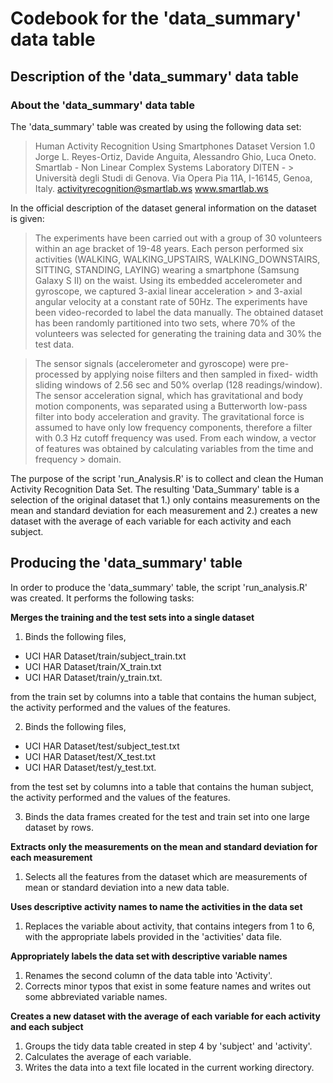 # Codebook for the 'data_summary' data table

## Description of the 'data_summary' data table

### About the 'data_summary' data table

The 'data_summary' table was created by using the following data set:

> Human Activity Recognition Using Smartphones Dataset Version 1.0
> Jorge L. Reyes-Ortiz, Davide Anguita, Alessandro Ghio, Luca Oneto. Smartlab - Non Linear Complex Systems Laboratory DITEN - > Università degli Studi di Genova. Via Opera Pia 11A, I-16145, Genoa, Italy. activityrecognition@smartlab.ws www.smartlab.ws

In the official description of the dataset general information on the dataset is given:

> The experiments have been carried out with a group of 30 volunteers within an age bracket of 19-48 years. Each person 
> performed six activities (WALKING, WALKING_UPSTAIRS, WALKING_DOWNSTAIRS, SITTING, STANDING, LAYING) wearing a smartphone 
> (Samsung Galaxy S II) on the waist. Using its embedded accelerometer and gyroscope, we captured 3-axial linear acceleration > and 3-axial angular velocity at a constant rate of 50Hz. The experiments have been video-recorded to label the data
> manually. The obtained dataset has been randomly partitioned into two sets, where 70% of the volunteers was selected for 
> generating the training data and 30% the test data. 

> The sensor signals (accelerometer and gyroscope) were pre-processed by applying noise filters and then sampled in fixed-
> width sliding windows of 2.56 sec and 50% overlap (128 readings/window). The sensor acceleration signal, which has 
> gravitational and body motion components, was separated using a Butterworth low-pass filter into body acceleration and 
> gravity. The gravitational force is assumed to have only low frequency components, therefore a filter with 0.3 Hz cutoff 
> frequency was used. From each window, a vector of features was obtained by calculating variables from the time and frequency > domain.

The purpose of the script 'run_Analysis.R' is to collect and clean the Human Activity Recognition Data Set. The resulting 'Data_Summary' table is a selection of the original dataset that 1.) only contains measurements on the mean and standard deviation for each measurement and 2.) creates a new dataset with the average of each variable for each activity and each subject.

## Producing the 'data_summary' table

In order to produce the 'data_summary' table, the script 'run_analysis.R' was created. It performs the following tasks:

**Merges the training and the test sets into a single dataset**

1. Binds the following files,

- UCI HAR Dataset/train/subject_train.txt
- UCI HAR Dataset/train/X_train.txt
- UCI HAR Dataset/train/y_train.txt.

from the train set by columns into a table that contains the human subject, the activity performed and the values of the features.

2. Binds the following files,

- UCI HAR Dataset/test/subject_test.txt
- UCI HAR Dataset/test/X_test.txt
- UCI HAR Dataset/test/y_test.txt.

from the test set by columns into a table that contains the human subject, the activity performed and the values of the features.

3. Binds the data frames created for the test and train set into one large dataset by rows.

**Extracts only the measurements on the mean and standard deviation for each measurement**

1. Selects all the features from the dataset which are measurements of mean or standard deviation into a new data table.

**Uses descriptive activity names to name the activities in the data set**

1. Replaces the variable about activity, that contains integers from 1 to 6, with the appropriate labels provided in the 'activities' data file.

**Appropriately labels the data set with descriptive variable names**

1. Renames the second column of the data table into 'Activity'.
2. Corrects minor typos that exist in some feature names and writes out some abbreviated variable names.

**Creates a new dataset with the average of each variable for each activity and each subject**

1. Groups the tidy data table created in step 4 by 'subject' and 'activity'.
2. Calculates the average of each variable.
3. Writes the data into a text file located in the current working directory.
